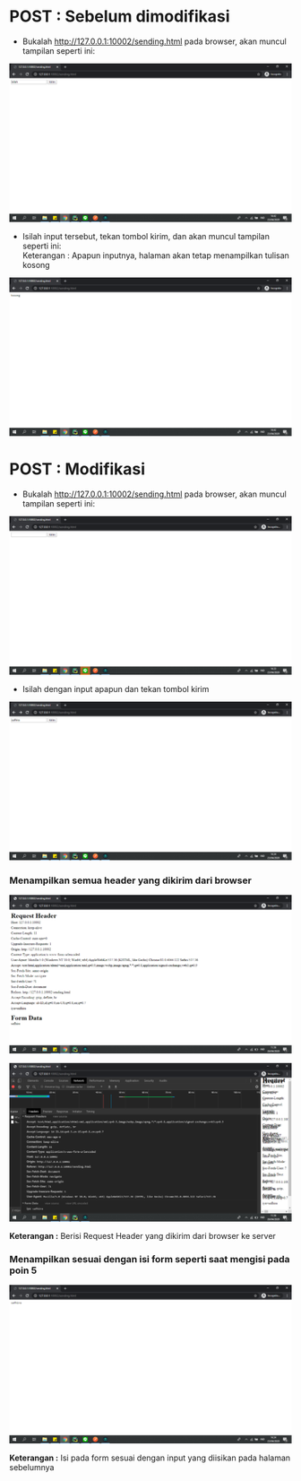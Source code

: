# POST : Sebelum dimodifikasi

* Bukalah http://127.0.0.1:10002/sending.html pada browser, akan muncul tampilan seperti ini:

![Client](bukti/get1.png)

* Isilah input tersebut, tekan tombol kirim, dan akan muncul tampilan seperti ini:<br>
Keterangan : Apapun inputnya, halaman akan tetap menampilkan tulisan kosong

![Client](bukti/get2.png)



# POST : Modifikasi

* Bukalah http://127.0.0.1:10002/sending.html pada browser, akan muncul tampilan seperti ini:

![Client](bukti/1.png)

* Isilah dengan input apapun dan tekan tombol kirim

![Client](bukti/2.png)

### Menampilkan semua  header yang dikirim dari browser

![Client](bukti/7a2.png)

![Client](bukti/7a1.png)

<p><strong>Keterangan :</strong> Berisi Request Header yang dikirim dari browser ke server</p>

### Menampilkan sesuai dengan isi form seperti saat mengisi pada poin 5

![Client](bukti/3.png)

<p><strong>Keterangan :</strong> Isi pada form sesuai dengan input yang diisikan pada halaman sebelumnya</p>
